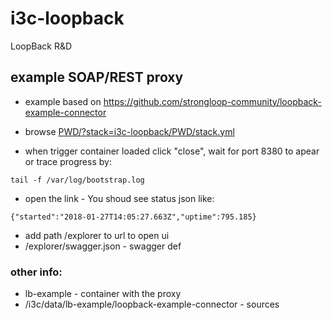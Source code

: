 # i3c-loopback
LoopBack R&amp;D

## example SOAP/REST proxy

- example based on https://github.com/strongloop-community/loopback-example-connector

- browse [PWD/?stack=i3c-loopback/PWD/stack.yml](https://labs.play-with-docker.com/?stack=https://raw.githubusercontent.com/virtimus/i3c-loopback/master/PWD/lbSoapProxyExample/stack.yml)
- when trigger container loaded click "close", wait for port 8380 to apear or trace progress by:
```
tail -f /var/log/bootstrap.log
```
- open the link - You shoud see status json like:
```
{"started":"2018-01-27T14:05:27.663Z","uptime":795.185}
```
- add path /explorer to url to open ui
- /explorer/swagger.json - swagger def

### other info:

- lb-example - container with the proxy
- /i3c/data/lb-example/loopback-example-connector - sources
